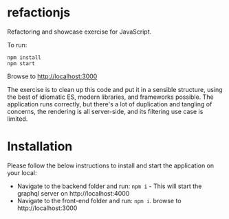 # refactionjs
Refactoring and showcase exercise for JavaScript.

To run:
```
npm install
npm start
```
Browse to [http://localhost:3000](http://localhost:3000)

The exercise is to clean up this code and put it in a sensible structure, using the best of idiomatic ES, modern libraries, and frameworks possible. The application runs correctly, but there's a lot of duplication and tangling of concerns, the rendering is all server-side, and its filtering use case is limited.

# Installation
Please follow the below instructions to install and start the application on your local:
* Navigate to the backend folder and run: `npm i` - This will start the graphql server on http://localhost:4000
* Navigate to the front-end folder and run: `npm i`. browse to http://localhost:3000

